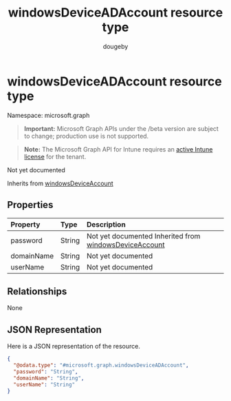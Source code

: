 ﻿---
title: "windowsDeviceADAccount resource type"
description: "Not yet documented"
author: "dougeby"
localization_priority: Normal
ms.prod: "intune"
doc_type: resourcePageType
---

# windowsDeviceADAccount resource type

Namespace: microsoft.graph

> **Important:** Microsoft Graph APIs under the /beta version are subject to change; production use is not supported.

> **Note:** The Microsoft Graph API for Intune requires an [active Intune license](https://go.microsoft.com/fwlink/?linkid=839381) for the tenant.

Not yet documented

Inherits from [windowsDeviceAccount](../resources/intune-devices-windowsdeviceaccount.md)

## Properties

| Property   | Type   | Description                                                                                                   |
| :--------- | :----- | :------------------------------------------------------------------------------------------------------------ |
| password   | String | Not yet documented Inherited from [windowsDeviceAccount](../resources/intune-devices-windowsdeviceaccount.md) |
| domainName | String | Not yet documented                                                                                            |
| userName   | String | Not yet documented                                                                                            |

## Relationships

None

## JSON Representation

Here is a JSON representation of the resource.

<!-- {
  "blockType": "resource",
  "@odata.type": "microsoft.graph.windowsDeviceADAccount"
}
-->

```json
{
  "@odata.type": "#microsoft.graph.windowsDeviceADAccount",
  "password": "String",
  "domainName": "String",
  "userName": "String"
}
```
